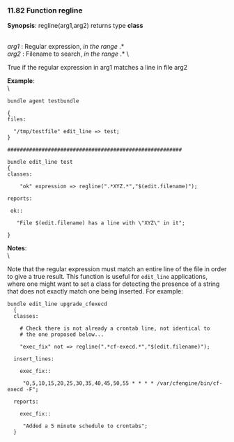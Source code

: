 ### 11.82 Function regline

**Synopsis**: regline(arg1,arg2) returns type **class**

\
 *arg1* : Regular expression, *in the range* .\* \
 *arg2* : Filename to search, *in the range* .\* \

True if the regular expression in arg1 matches a line in file arg2

**Example**:\
 \

    bundle agent testbundle

    {
    files:

      "/tmp/testfile" edit_line => test;
    }

    ########################################################

    bundle edit_line test
    {
    classes:

        "ok" expression => regline(".*XYZ.*","$(edit.filename)");

    reports:

     ok::

       "File $(edit.filename) has a line with \"XYZ\" in it";

    }

**Notes**:\
 \

Note that the regular expression must match an entire line of the file
in order to give a true result. This function is useful for `edit_line`
applications, where one might want to set a class for detecting the
presence of a string that does not exactly match one being inserted. For
example:

    bundle edit_line upgrade_cfexecd
      {
      classes:

        # Check there is not already a crontab line, not identical to
        # the one proposed below...

        "exec_fix" not => regline(".*cf-execd.*","$(edit.filename)");

      insert_lines:

        exec_fix::

         "0,5,10,15,20,25,30,35,40,45,50,55 * * * * /var/cfengine/bin/cf-execd -F";

      reports:

        exec_fix::

         "Added a 5 minute schedule to crontabs";
      }
